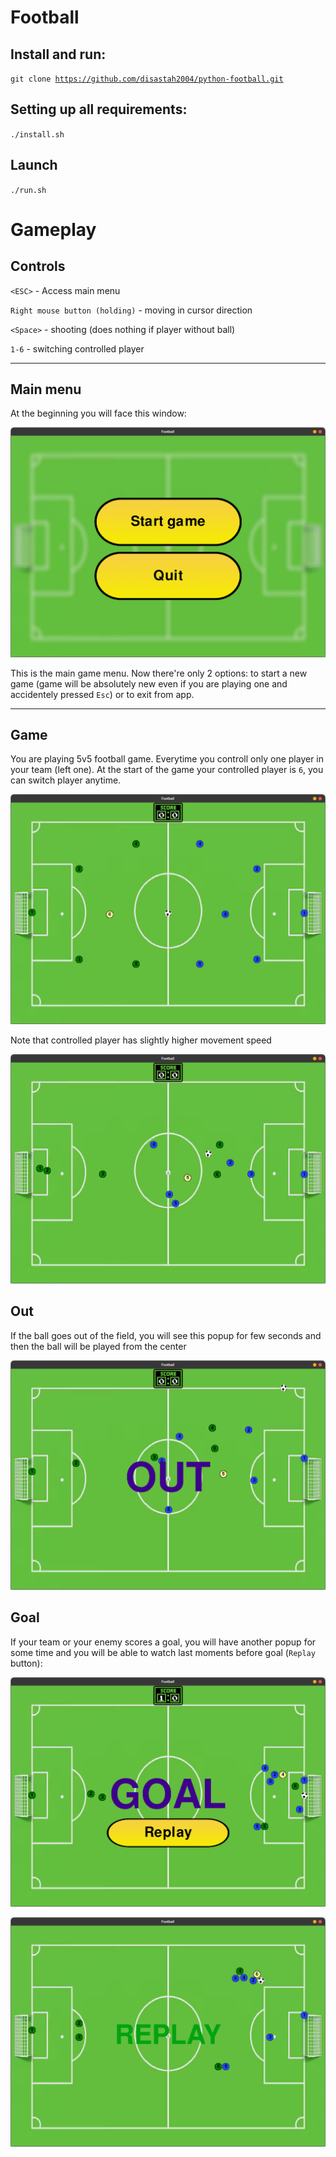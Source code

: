 # Football

## Install and run:

<code>git clone https://github.com/disastah2004/python-football.git</code>

## Setting up all requirements:

<code>./install.sh</code>

## Launch

<code>./run.sh</code>

# Gameplay

## Controls

`<ESC>` - Access main menu

`Right mouse button (holding)` - moving in cursor direction

`<Space>` - shooting (does nothing if player without ball)

`1-6` - switching controlled player

---

## Main menu

At the beginning you will face this window:

![Screenshot](screenshots/main_menu.png)

This is the main game menu. Now there're only 2 options: to start a new game (game will be absolutely new even if you are playing one and accidentely pressed `Esc`) or to exit from app.

---

## Game

You are playing 5v5 football game. Everytime you controll only one player in your team (left one). At the start of the game your controlled player is `6`, you can switch player anytime. 

![Screenshot](screenshots/game_start.png)

Note that controlled player has slightly higher movement speed

![Screenshot](screenshots/gameplay_1.png)

## Out

If the ball goes out of the field, you will see this popup for few seconds and then the ball will be played from the center

![Screenshot](screenshots/out.png)

## Goal

If your team or your enemy scores a goal, you will have another popup for some time and you will be able to watch last moments before goal (`Replay` button):

![Screenshot](screenshots/goal.png)

![Screenshot](screenshots/replay.png)
